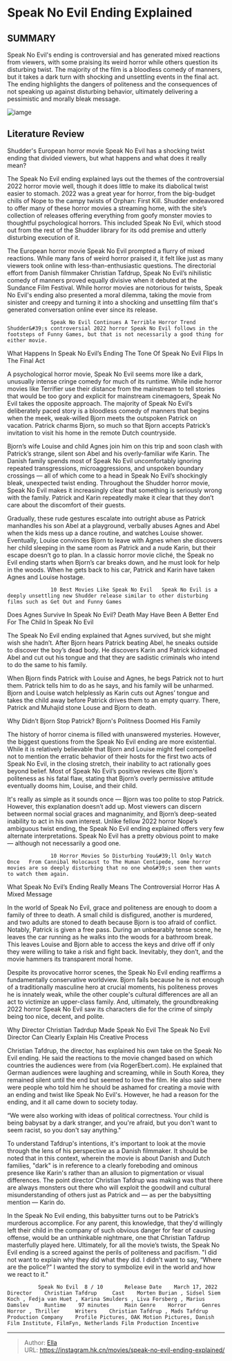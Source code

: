 # Speak No Evil Ending Explained


## SUMMARY 



  Speak No Evil&#39;s ending is controversial and has generated mixed reactions from viewers, with some praising its weird horror while others question its disturbing twist.   The majority of the film is a bloodless comedy of manners, but it takes a dark turn with shocking and unsettling events in the final act.   The ending highlights the dangers of politeness and the consequences of not speaking up against disturbing behavior, ultimately delivering a pessimistic and morally bleak message.  

![iamge](https://static1.srcdn.com/wordpress/wp-content/uploads/2022/09/speak-no-evil-ending-explained.jpg)

## Literature Review

Shudder&#39;s European horror movie Speak No Evil has a shocking twist ending that divided viewers, but what happens and what does it really mean?




The Speak No Evil ending explained lays out the themes of the controversial 2022 horror movie well, though it does little to make its diabolical twist easier to stomach. 2022 was a great year for horror, from the big-budget chills of Nope to the campy twists of Orphan: First Kill. Shudder endeavored to offer many of these horror movies a streaming home, with the site’s collection of releases offering everything from goofy monster movies to thoughtful psychological horrors. This included Speak No Evil, which stood out from the rest of the Shudder library for its odd premise and utterly disturbing execution of it.




The European horror movie Speak No Evil prompted a flurry of mixed reactions. While many fans of weird horror praised it, it felt like just as many viewers took online with less-than-enthusiastic questions. The directorial effort from Danish filmmaker Christian Tafdrup, Speak No Evil’s nihilistic comedy of manners proved equally divisive when it debuted at the Sundance Film Festival. While horror movies are notorious for twists, Speak No Evil&#39;s ending also presented a moral dilemma, taking the movie from sinister and creepy and turning it into a shocking and unsettling film that&#39;s generated conversation online ever since its release.

                  Speak No Evil Continues A Terrible Horror Trend   Shudder&#39;s controversial 2022 horror Speak No Evil follows in the footsteps of Funny Games, but that is not necessarily a good thing for either movie.   


 What Happens In Speak No Evil’s Ending 
The Tone Of Speak No Evil Flips In The Final Act
         




A psychological horror movie, Speak No Evil seems more like a dark, unusually intense cringe comedy for much of its runtime. While indie horror movies like Terrifier use their distance from the mainstream to tell stories that would be too gory and explicit for mainstream cinemagoers, Speak No Evil takes the opposite approach. The majority of Speak No Evil’s deliberately paced story is a bloodless comedy of manners that begins when the meek, weak-willed Bjorn meets the outspoken Patrick on vacation. Patrick charms Bjorn, so much so that Bjorn accepts Patrick’s invitation to visit his home in the remote Dutch countryside.

Bjorn’s wife Louise and child Agnes join him on this trip and soon clash with Patrick’s strange, silent son Abel and his overly-familiar wife Karin. The Danish family spends most of Speak No Evil uncomfortably ignoring repeated transgressions, microaggressions, and unspoken boundary crossings — all of which come to a head in Speak No Evil’s shockingly bleak, unexpected twist ending. Throughout the Shudder horror movie, Speak No Evil makes it increasingly clear that something is seriously wrong with the family. Patrick and Karin repeatedly make it clear that they don’t care about the discomfort of their guests.




Gradually, these rude gestures escalate into outright abuse as Patrick manhandles his son Abel at a playground, verbally abuses Agnes and Abel when the kids mess up a dance routine, and watches Louise shower. Eventually, Louise convinces Bjorn to leave with Agnes when she discovers her child sleeping in the same room as Patrick and a nude Karin, but their escape doesn’t go to plan. In a classic horror movie cliché, the Speak no Evil ending starts when Bjorn’s car breaks down, and he must look for help in the woods. When he gets back to his car, Patrick and Karin have taken Agnes and Louise hostage.

                  10 Best Movies Like Speak No Evil   Speak No Evil is a deeply unsettling new Shudder release similar to other disturbing films such as Get Out and Funny Games   



 Does Agnes Survive In Speak No Evil? 
Death May Have Been A Better End For The Child In Speak No Evil
          




The Speak No Evil ending explained that Agnes survived, but she might wish she hadn’t. After Bjorn hears Patrick beating Abel, he sneaks outside to discover the boy’s dead body. He discovers Karin and Patrick kidnaped Abel and cut out his tongue and that they are sadistic criminals who intend to do the same to his family.

When Bjorn finds Patrick with Louise and Agnes, he begs Patrick not to hurt them. Patrick tells him to do as he says, and his family will be unharmed. Bjorn and Louise watch helplessly as Karin cuts out Agnes’ tongue and takes the child away before Patrick drives them to an empty quarry. There, Patrick and Muhajid stone Louse and Bjorn to death.



 Why Didn’t Bjorn Stop Patrick? 
Bjorn&#39;s Politness Doomed His Family
          

The history of horror cinema is filled with unanswered mysteries. However, the biggest questions from the Speak No Evil ending are more existential. While it is relatively believable that Bjorn and Louise might feel compelled not to mention the erratic behavior of their hosts for the first two acts of Speak No Evil, in the closing stretch, their inability to act rationally goes beyond belief. Most of Speak No Evil’s positive reviews cite Bjorn&#39;s politeness as his fatal flaw, stating that Bjorn’s overly permissive attitude eventually dooms him, Louise, and their child.




It&#39;s really as simple as it sounds once — Bjorn was too polite to stop Patrick. However, this explanation doesn’t add up. Most viewers can discern between normal social graces and magnanimity, and Bjorn’s deep-seated inability to act in his own interest. Unlike fellow 2022 horror Nope’s ambiguous twist ending, the Speak No Evil ending explained offers very few alternate interpretations. Speak No Evil has a pretty obvious point to make — although not necessarily a good one.

                  10 Horror Movies So Disturbing You&#39;ll Only Watch Once   From Cannibal Holocaust to The Human Centipede, some horror movies are so deeply disturbing that no one who&#39;s seen them wants to watch them again.   



 What Speak No Evil’s Ending Really Means 
The Controversial Horror Has A Mixed Message
          

In the world of Speak No Evil, grace and politeness are enough to doom a family of three to death. A small child is disfigured, another is murdered, and two adults are stoned to death because Bjorn is too afraid of conflict. Notably, Patrick is given a free pass. During an unbearably tense scene, he leaves the car running as he walks into the woods for a bathroom break. This leaves Louise and Bjorn able to access the keys and drive off if only they were willing to take a risk and fight back. Inevitably, they don’t, and the movie hammers its transparent moral home.




Despite its provocative horror scenes, the Speak No Evil ending reaffirms a fundamentally conservative worldview. Bjorn fails because he is not enough of a traditionally masculine hero at crucial moments, his politeness proves he is innately weak, while the other couple&#39;s cultural differences are all an act to victimize an upper-class family. And, ultimately, the groundbreaking 2022 horror Speak No Evil saw its characters die for the crime of simply being too nice, decent, and polite.



 Why Director Christian Tadrdup Made Speak No Evil 
The Speak No Evil Director Can Clearly Explain His Creative Process
          

Christian Tafdrup, the director, has explained his own take on the Speak No Evil ending. He said the reactions to the movie changed based on which countries the audiences were from (via RogerEbert.com). He explained that German audiences were laughing and screaming, while in South Korea, they remained silent until the end but seemed to love the film. He also said there were people who told him he should be ashamed for creating a movie with an ending and twist like Speak No Evil&#39;s. However, he had a reason for the ending, and it all came down to society today.





“We were also working with ideas of political correctness. Your child is being babysat by a dark stranger, and you&#39;re afraid, but you don&#39;t want to seem racist, so you don&#39;t say anything.&#34;


To understand Tafdrup&#39;s intentions, it&#39;s important to look at the movie through the lens of his perspective as a Danish filmmaker. It should be noted that in this context, wherein the movie is about Danish and Dutch families, &#34;dark&#34; is in reference to a clearly foreboding and ominous presence like Karin&#39;s rather than an allusion to pigmentation or visual differences. The point director Christian Tafdrup was making was that there are always monsters out there who will exploit the goodwill and cultural misunderstanding of others just as Patrick and — as per the babysitting mention — Karin do.

In the Speak No Evil ending, this babysitter turns out to be Patrick’s murderous accomplice. For any parent, this knowledge, that they&#39;d willingly left their child in the company of such obvious danger for fear of causing offense, would be an unthinkable nightmare, one that Christian Tafdrup masterfully played here. Ultimately, for all the movie’s twists, the Speak No Evil ending is a screed against the perils of politeness and pacifism. &#34;I did not want to explain why they did what they did. I didn&#39;t want to say, “Where are the police?” I wanted the story to symbolize evil in the world and how we react to it.&#34;




              Speak No Evil  8 / 10       Release Date    March 17, 2022     Director    Christian Tafdrup     Cast    Morten Burian , Sidsel Siem Koch , Fedja van Huet , Karina Smulders , Liva Forsberg , Marius Damslev     Runtime    97 minutes     Main Genre    Horror     Genres    Horror , Thriller     Writers    Christian Tafdrup , Mads Tafdrup     Production Company    Profile Pictures, OAK Motion Pictures, Danish Film Institute, FilmFyn, Netherlands Film Production Incentive      


---

> Author: [Ella](https://instagram.hk.cn/)  
> URL: https://instagram.hk.cn/movies/speak-no-evil-ending-explained/  

